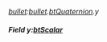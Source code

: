 _[bullet](../../modules/bullet/bullet-module.md):[bullet](../../modules/bullet/bullet-module.md).[btQuaternion](../../modules/bullet/bullet-btquaternion.md).y_
##### Field y:[btScalar](../../modules/bullet/bullet-btscalar.md)
